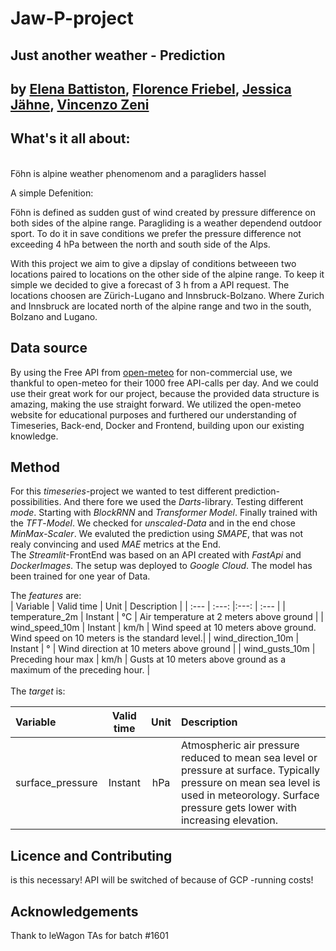 <h1>Jaw-P-project</h1>
<h2>Just another weather - Prediction</h2>
<h2>by <a href="https://github.com/Elenya92">Elena Battiston</a>, <a href="https://github.com/FloFriebel">Florence Friebel</a>, <a href="https://github.com/jjaehne">Jessica Jähne</a>, <a href="https://github.com/VinceZeni">Vincenzo Zeni</a></h2>

<h2>What's it all about:</h2><br />
Föhn is alpine weather phenomenom and a paragliders hassel<br />

A simple Defenition:

Föhn is defined as sudden gust of wind created by pressure difference on both sides of the alpine range.
Paragliding is a weather dependend outdoor sport. To do it in save conditions we prefer the pressure difference not exceeding 4 hPa between the north and south side of the Alps.

With this project we aim to give a dipslay of conditions betweeen two locations paired to locations on the other side of the alpine range.
To keep it simple we decided to give a forecast of 3 h from a API request.
The locations choosen are Zürich-Lugano and Innsbruck-Bolzano. Where Zurich and Innsbruck are located north of the alpine range and two in the south, Bolzano and Lugano.


<h2>Data source </h2>
By using the Free API from <a href="https://open-meteo.com/en/terms">open-meteo</a> for non-commercial use, we thankful to open-meteo for their 1000 free API-calls per day. And we could use their great work for our project, because the provided data structure is amazing, making the use straight forward.
We utilized the open-meteo website for educational purposes and furthered our understanding of Timeseries, Back-end, Docker and Frontend, building upon our existing knowledge.

<h2>Method</h2>
For this <em>timeseries</em>-project we wanted to test different prediction-possibilities. And there fore we used the <em>Darts</em>-library. Testing different <em>mode</em>. Starting with <em>BlockRNN</em> and <em>Transformer</em> <em>Model</em>. Finally trained with the <em>TFT</em>-<em>Model</em>. We checked for <em>unscaled-Data</em> and in the end chose <em>MinMax-Scaler</em>. We evaluted the prediction using <em>SMAPE</em>, that was not realy convincing and used <em>MAE</em> metrics at the End.<br />
The <em>Streamlit</em>-FrontEnd was based on an API created with <em>FastApi</em> and <em>DockerImages</em>. The setup was deployed to <em>Google</em> <em>Cloud</em>.
The model has been trained for one year of Data. <br />

The <em>features</em> are:<br />
| Variable           | Valid time         | Unit | Description                                                                         |
| :---               |     :---:          |:---: | :---                                                                                |
| temperature_2m     | Instant            | °C   | Air temperature at 2 meters above ground                                            |
| wind_speed_10m     | Instant            | km/h | Wind speed at 10 meters above ground. Wind speed on 10 meters is the standard level.|
| wind_direction_10m | Instant            | °    | Wind direction at 10 meters above ground                                            |
| wind_gusts_10m     | Preceding hour max | km/h | Gusts at 10 meters above ground as a maximum of the preceding hour.                 |
<br /><br />
The <em>target</em> is:<br />

| Variable         | Valid time | Unit | Description                                                                         |
| :---             |     :---:  |:---: | :---                                                                                |
| surface_pressure | Instant    | hPa  | Atmospheric air pressure reduced to mean sea level or pressure at surface. Typically pressure on mean sea level is used in meteorology. Surface pressure gets lower with increasing elevation.|

<h2>Licence and Contributing</h2>
is this necessary!
API will be switched of because of GCP -running costs!


<h2>Acknowledgements</h2>

Thank to leWagon TAs for batch #1601
